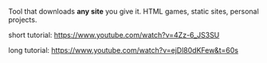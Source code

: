 Tool that downloads **any site** you give it. HTML games, static sites, personal projects.

 short tutorial: https://www.youtube.com/watch?v=4Zz-6_JS3SU
 
long tutorial: https://www.youtube.com/watch?v=ejDl80dKFew&t=60s
